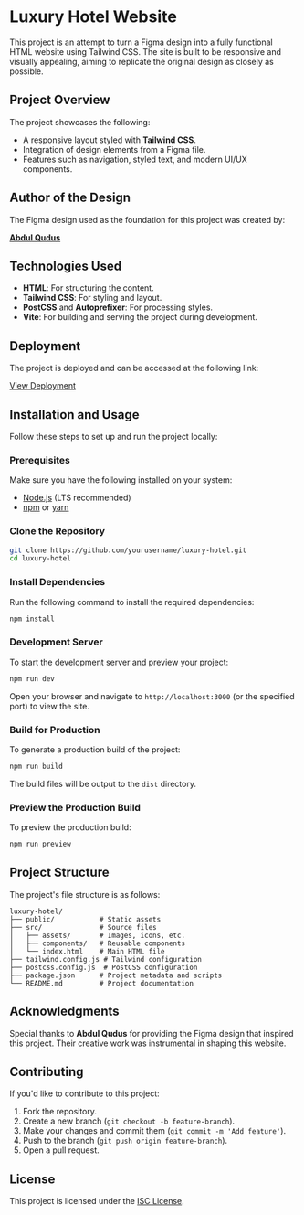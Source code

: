 # Luxury Hotel Website

This project is an attempt to turn a Figma design into a fully functional HTML website using Tailwind CSS. The site is built to be responsive and visually appealing, aiming to replicate the original design as closely as possible.

## Project Overview

The project showcases the following:
- A responsive layout styled with **Tailwind CSS**.
- Integration of design elements from a Figma file.
- Features such as navigation, styled text, and modern UI/UX components.

## Author of the Design

The Figma design used as the foundation for this project was created by:

**[Abdul Qudus](https://x.com/AbdulD_designer)**

## Technologies Used

- **HTML**: For structuring the content.
- **Tailwind CSS**: For styling and layout.
- **PostCSS** and **Autoprefixer**: For processing styles.
- **Vite**: For building and serving the project during development.

## Deployment

The project is deployed and can be accessed at the following link:

[View Deployment](https://luxury-hotel-49d734a2-e688-4812-a6f4.cranecloud.io/)

## Installation and Usage

Follow these steps to set up and run the project locally:

### Prerequisites
Make sure you have the following installed on your system:
- [Node.js](https://nodejs.org/) (LTS recommended)
- [npm](https://www.npmjs.com/) or [yarn](https://yarnpkg.com/)

### Clone the Repository
```bash
git clone https://github.com/yourusername/luxury-hotel.git
cd luxury-hotel
```

### Install Dependencies
Run the following command to install the required dependencies:
```bash
npm install
```

### Development Server
To start the development server and preview your project:
```bash
npm run dev
```
Open your browser and navigate to `http://localhost:3000` (or the specified port) to view the site.

### Build for Production
To generate a production build of the project:
```bash
npm run build
```
The build files will be output to the `dist` directory.

### Preview the Production Build
To preview the production build:
```bash
npm run preview
```

## Project Structure

The project's file structure is as follows:
```plaintext
luxury-hotel/
├── public/           # Static assets
├── src/              # Source files
│   ├── assets/       # Images, icons, etc.
│   ├── components/   # Reusable components
│   └── index.html    # Main HTML file
├── tailwind.config.js # Tailwind configuration
├── postcss.config.js  # PostCSS configuration
├── package.json      # Project metadata and scripts
└── README.md         # Project documentation
```

## Acknowledgments

Special thanks to **Abdul Qudus** for providing the Figma design that inspired this project. Their creative work was instrumental in shaping this website.

## Contributing

If you'd like to contribute to this project:
1. Fork the repository.
2. Create a new branch (`git checkout -b feature-branch`).
3. Make your changes and commit them (`git commit -m 'Add feature'`).
4. Push to the branch (`git push origin feature-branch`).
5. Open a pull request.

## License

This project is licensed under the [ISC License](https://opensource.org/licenses/ISC).


